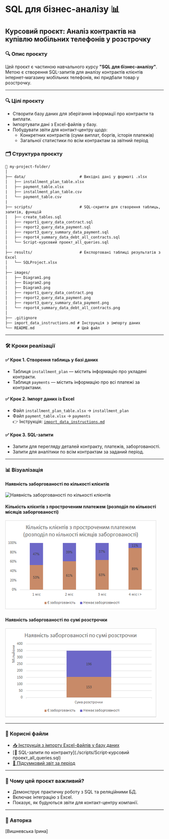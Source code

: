
# SQL для бізнес-аналізу 📊  
## Курсовий проєкт: Аналіз контрактів на купівлю мобільних телефонів у розстрочку

### 🔍 Опис проєкту
Цей проєкт є частиною навчального курсу **"SQL для бізнес-аналізу"**.  
Метою є створення SQL-запитів для аналізу контрактів клієнтів інтернет-магазину мобільних телефонів, які придбали товар у розстрочку.

---
### 🔍 Цілі проєкту
- Створити базу даних для зберігання інформації про контракти та виплати.
- Імпортувати дані з Excel-файлів у базу.
- Побудувати звіти для контакт-центру щодо:
  - Конкретних контрактів (суми виплат, боргів, історія платежів)
  - Загальної статистики по всім контрактам за звітний період

### 🗂️ Структура проєкту

```
📁 my-project-folder/
│
├── data/                        # Вихідні дані у форматі .xlsx
│   ├── installment_plan_table.xlsx
│   ├── payment_table.xlsx
|   ├── installment_plan_table.csv
│   └── payment_table.csv
|
├── scripts/                     # SQL-скрипти для створення таблиць, запитів, функцій
│   ├── create_tables.sql
│   ├── report1_query_data_contract.sql
│   ├── report2_query_data_payment.sql
│   ├── report3_query_summary_data_payment.sql
│   ├── report4_summary_data_debt_all_contracts.sql
│   └── Script-курсовий проект_all_queries.sql
│
├── results/                     # Експортовані таблиці результатів з Excel
│   └── SQLProject.xlsx
│
├── images/                      
│   ├── Diagram1.png
│   ├── Diagram2.png
│   ├── Diagram3.png
│   ├── report1_query_data_contract.png
│   ├── report2_query_data_payment.png
│   ├── report3_query_summary_data_payment.png
│   └── report4_summary_data_debt_all_contracts.png
│
├── .gitignore
├── import_data_instructions.md # Інструкція з імпорту даних
└── README.md                   # Цей файл
```

---

### 🛠️ Кроки реалізації

#### ✅ Крок 1. Створення таблиць у базі даних
- Таблиця `installment_plan` — містить інформацію про укладені контракти.
- Таблиця `payments` — містить інформацію про всі платежі за контрактами.

#### ✅ Крок 2. Імпорт даних із Excel
- Файл `installment_plan_table.xlsx` → `installment_plan`
- Файл `payment_table.xlsx` → `payments`  
👉 Інструкція: [`import_data_instructions.md`](./import_data_instructions.md)

#### ✅ Крок 3. SQL-запити
- Запити для перегляду деталей контракту, платежів, заборгованості.
- Запити для аналітики по всім контрактам за заданий період.

---

### 📊 Візуалізація

#### Наявність заборгованості по кількості клієнтів  
![Наявність заборгованості по кількості клієнтів ](.images/Diagram1.png)

#### Кількість клієнтів з простроченим платежем (розподіл по кількості місяців заборгованості)
![Структура заборгованості](images/Diagram2.png)

#### Наявність заборгованості по сумі розстрочки
![Наявність заборгованості по сумі розстрочки](images/Diagram3.png)

---

### 📎 Корисні файли

- [📥 Інструкція з імпорту Excel-файлів у базу даних](./import_data_instructions.md)
- [📄 SQL-запити по контракту](./scripts/Script-курсовий проект_all_queries.sql)
- [📄 Підсумковий звіт за період](./scripts/report4_summary_data_debt_all_contracts.sql)

---

### 🧠 Чому цей проєкт важливий?
- Демонструє практичну роботу з SQL та реляційними БД.
- Включає інтеграцію з Excel.
- Показує, як будуються звіти для контакт-центру компанії.

---

### 📝 Авторка
[Вишневська Ірина]
